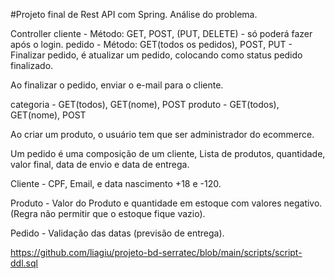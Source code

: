 #Projeto final de Rest API com Spring. Análise do problema.

Controller
cliente - Método: GET, POST, (PUT, DELETE) - só poderá fazer após o login.
pedido - Método: GET(todos os pedidos), POST, PUT - Finalizar pedido, é atualizar um pedido, colocando como status pedido finalizado.

Ao finalizar o pedido, enviar o e-mail para o cliente.

categoria - GET(todos), GET(nome), POST
produto - GET(todos), GET(nome), POST


Ao criar um produto, o usuário tem que ser administrador do ecommerce.

Um pedido é uma composição de um cliente, Lista de produtos, quantidade, valor final, data de envio e data de entrega.

Cliente - CPF, Email, e data nascimento +18 e -120.

Produto - Valor do Produto e quantidade em estoque com valores negativo.(Regra não permitir que o estoque fique vazio).

Pedido - Validação das datas (previsão de entrega).

https://github.com/liagiu/projeto-bd-serratec/blob/main/scripts/script-ddl.sql

